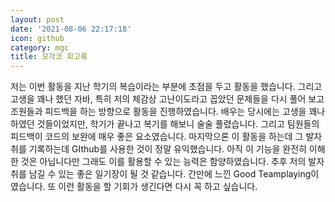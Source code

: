 ```yaml
---
layout: post
date: '2021-08-06 22:17:18'
icon: github
category: mgc
title: 모각코 회고록
---
```


저는 이번 활동을 지난 학기의 복습이라는 부분에 초점을 두고 활동을 했습니다. 그리고 고생을 꽤나 했던 자바, 특히 저의 체감상 고난이도라고 꼽았던 문제들을 다시 풀어 보고 조원들과 피드백을 하는 방향으로 활동을 진행하였습니다. 배우는 당시에는 고생을 꽤나 하였던 것들이었지만, 학기가 끝나고 복기를 해보니 술술 풀렸습니다. 그리고 팀원들의 피드백이 코드의 보완에 매우 좋은 요소였습니다.  마지막으론 이 활동을 하는데 그 발자취를 기록하는데 GIthub를 사용한 것이 정말 유익했습니다. 아직 이 기능을 완전히 이해한 것은 아닙니다만 그래도 이를 활용할 수 있는 능력은 함양하였습니다. 추후 저의 발자취를 남길 수 있는 좋은 일기장이 될 것 같습니다. 간만에 느낀 Good Teamplaying이였습니다.  또 이런 활동을 할 기회가 생긴다면 다시 꼭 하고 싶습니다.
